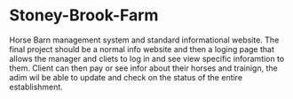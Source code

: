 # Stoney-Brook-Farm

Horse Barn management system and standard informational website. The final project should be a normal info website and then a loging page that allows the manager and cliets to log in and see view specific inforamtion to them. Client can then pay or see infor about their horses and trainign, the adim wil be able to update and check on the status of the entire establishment. 
